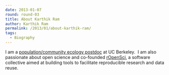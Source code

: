 ```yaml
---
date: 2013-01-07
round: round-03
title: About Karthik Ram
author: Karthik Ram
permalink: /2013/01/about-karthik-ram/
tags:
  - Biography
---
```

I am a [population/community ecology postdoc][1] at UC Berkeley.  I am also passionate about open science and co-founded [rOpenSci][2], a software collective aimed at building tools to facilitate reproducible research and data reuse.

 [1]: http://nature.berkeley.edu/~kram/
 [2]: http://ropensci.org/
